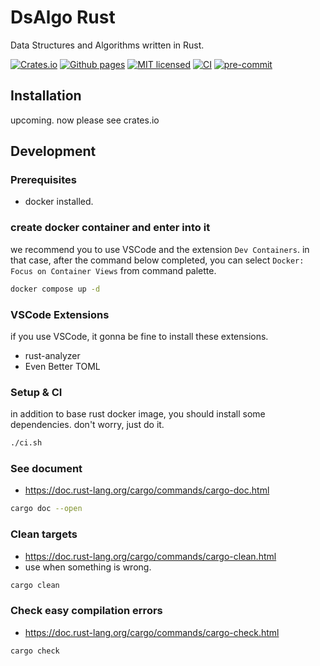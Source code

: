 # DsAlgo Rust

Data Structures and Algorithms written in Rust.

[![Crates.io][crates-badge]][crates-url]
[![Github pages][gh-pages-badge]][gh-pages-url]
[![MIT licensed][mit-badge]][mit-url]
[![CI][actions-badge]][actions-url]
[![pre-commit][pre-commit-badge]][pre-commit-url]

[crates-badge]: https://img.shields.io/crates/v/dsalgo.svg
[crates-url]: https://crates.io/crates/dsalgo
[gh-pages-badge]: https://github.com/kagemeka/dsalgo-rust/actions/workflows/pages/pages-build-deployment/badge.svg
[gh-pages-url]: https://kagemeka.github.io/dsalgo-rust
[mit-badge]: https://img.shields.io/badge/license-MIT-blue.svg
[mit-url]: https://github.com/kagemeka/dsalgo-rust/blob/main/LICENSE
[actions-badge]: https://github.com/kagemeka/dsalgo-rust/actions/workflows/rust.yml/badge.svg
[actions-url]: https://github.com/kagemeka/dsalgo-rust/actions/workflows/rust.yml
[pre-commit-badge]: https://img.shields.io/badge/pre--commit-enabled-brightgreen?logo=pre-commit&logoColor=white
[pre-commit-url]: https://github.com/pre-commit/pre-commit

## Installation

upcoming.
now please see crates.io

## Development

### Prerequisites

- docker installed.

### create docker container and enter into it

we recommend you to use VSCode and the extension `Dev Containers`.
in that case, after the command below completed, you can select `Docker: Focus on Container Views` from command palette.

```sh
docker compose up -d 
```

### VSCode Extensions

if you use VSCode, it gonna be fine to install these extensions.

- rust-analyzer
- Even Better TOML

### Setup & CI

in addition to base rust docker image, you should install some dependencies.
don't worry, just do it.

```sh
./ci.sh
```

### See document

- <https://doc.rust-lang.org/cargo/commands/cargo-doc.html>

```sh
cargo doc --open
```

### Clean targets

- <https://doc.rust-lang.org/cargo/commands/cargo-clean.html>
- use when something is wrong.

```sh
cargo clean
```

### Check easy compilation errors

- <https://doc.rust-lang.org/cargo/commands/cargo-check.html>

```sh
cargo check
```
